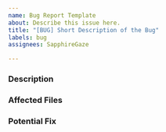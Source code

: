 ```yaml
---
name: Bug Report Template
about: Describe this issue here.
title: "[BUG] Short Description of the Bug"
labels: bug
assignees: SapphireGaze

---
```


### Description


### Affected Files


### Potential Fix
